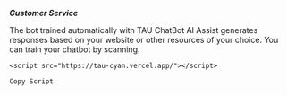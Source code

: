 _**Customer Service**_

The bot trained automatically with TAU ChatBot AI Assist generates responses based on your website or other resources of your choice. You can train your chatbot by scanning.

```<script src="https://tau-cyan.vercel.app/"></script>```

``Copy Script``
